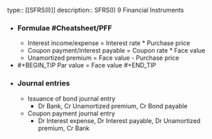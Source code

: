 type:: [[SFRS(I)]] 
description:: SFRS(I) 9 Financial Instruments

- ### Formulae #Cheatsheet/PFF
	- Interest income/expense = Interest rate * Purchase price
	- Coupon payment/interest payable = Coupon rate * Face value
	- Unamortized premium = Face value - Purchase price
- #+BEGIN_TIP
  Par value = Face value
  #+END_TIP
- ### Journal entries
	- Issuance of bond journal entry
		- Dr Bank, Cr Unamortized premium, Cr Bond payable
	- Coupon payment journal entry
		- Dr Interest expense, Dr Interest payable, Dr Unamortized premium, Cr Bank